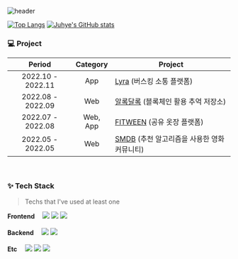 ![header](https://capsule-render.vercel.app/api?type=rounded&color=auto&height=200&section=header&text=YoonJuhye💬&fontSize=90)

<!--
**YoonJuhye/YoonJuhye** is a ✨ _special_ ✨ repository because its `README.md` (this file) appears on your GitHub profile.

Here are some ideas to get you started:

- 🔭 I’m currently working on ...
- 🌱 I’m currently learning ...
- 👯 I’m looking to collaborate on ...
- 🤔 I’m looking for help with ...
- 💬 Ask me about ...
- 📫 How to reach me: ...
- 😄 Pronouns: ...
- ⚡ Fun fact: ...
-->
[![Top Langs](https://github-readme-stats.vercel.app/api/top-langs/?username=YoonJuhye)](https://github.com/YoonJuhye/github-readme-stats)
[![Juhye's GitHub stats](https://github-readme-stats.vercel.app/api?username=YoonJuhye&hide=issues&count_private=true)](https://github.com/YoonJuhye/github-readme-stats)

### 💻 Project

|      Period       |       Category        | Project                                                      |
| :---------------: | :-------------------: | ------------------------------------------------------------ |
| 2022.10 - 2022.11 |          App          | [Lyra](https://github.com/YoonJuhye/Lyra) (버스킹 소통 플랫폼) |
| 2022.08 - 2022.09 |          Web          | [알록달록](https://github.com/YoonJuhye/ALDL) (블록체인 활용 추억 저장소) |
| 2022.07 - 2022.08 |        Web, App       | [FITWEEN](https://github.com/YoonJuhye/Fitween) (공유 옷장 플랫폼) |
| 2022.05 - 2022.05 |          Web          | [SMDB](https://github.com/YoonJuhye/SMDB) (추천 알고리즘을 사용한 영화 커뮤니티) |


<br />


### ✨ Tech Stack

> Techs that I've used at least one
<p>

  <b>Frontend　</b>
  <img src="https://img.shields.io/badge/HTML-E34F26?style=flat-square&logo=HTML5&logoColor=white">
  <img src="https://img.shields.io/badge/CSS-1572B6?style=flat-square&logo=CSS3&logoColor=white">
  <img src="https://img.shields.io/badge/React-61DAFB?style=flat-square&logo=React&logoColor=black">
  <br /><br />
  <b>Backend　</b>
  <img src="https://img.shields.io/badge/Python-3776AB?style=flat-square&logo=Python&logoColor=white">
  <img src="https://img.shields.io/badge/Django-092E20?style=flat-square&logo=Django&logoColor=white"><br /><br />
  <b>Etc　</b>
  <img src="https://img.shields.io/badge/GitHub-181717?style=flat-square&logo=GitHub&logoColor=white">
  <img src="https://img.shields.io/badge/GitLab-FC6D26?style=flat-square&logo=GitLab&logoColor=white">
  <img src="https://img.shields.io/badge/Jira-0052CC?style=flat-square&logo=Jira&logoColor=white">
</p>
